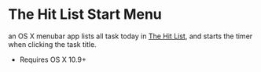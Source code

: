 The Hit List Start Menu
=======================

an OS X menubar app lists all task today in [The Hit List](http://www.karelia.com/products/the-hit-list/mac.html), and starts the timer when clicking the task title.

- Requires OS X 10.9+
